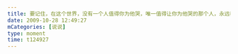 ```yaml
---
title: 要记住，在这个世界，没有一个人值得你为他哭，唯一值得让你为他哭的那个人，永远都不会让你哭...
date: 2009-10-28 12:49:27
mCategories: [说说]
type: moment
time: t124927
---
```


